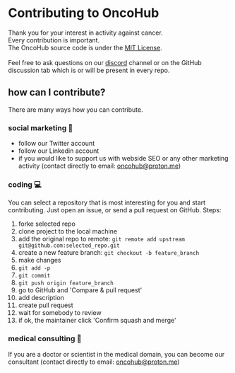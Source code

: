 
# Contributing to OncoHub

Thank you for your interest in activity against cancer.</br>
Every contribution is important.</br>
The OncoHub source code is under the [MIT License](LICENSE).
</br>
</br>
Feel free to ask questions on our <a href="https://discord.gg/wEHXKqXKTA" target="_blank">discord</a> channel or on the GitHub discussion tab which is or will be present in every repo.

## how can I contribute?

There are many ways how you can contribute.

### social marketing 📢
- follow our <a>Twitter</a> account
- follow our <a>Linkedin</a> account
- if you would like to support us with webside SEO or any other marketing activity (contact directly to email: oncohub@proton.me)

### coding 💻

You can select a repository that is most interesting for you and start contributing. Just open an issue, or send a pull request on GitHub.
Steps:
1. forke selected repo
2. clone project to the local machine
3. add the original repo to remote:
`git remote add upstream git@github.com:selected_repo.git`
4. create a new feature branch: 
`git checkout -b feature_branch`
5. make changes
6. `git add -p`
7. `git commit`
8. `git push origin feature_branch`
9. go to GitHub and 'Compare & pull request'
10. add description
11. create pull request
12. wait for somebody to review
13. if ok, the maintainer click 'Confirm squash and merge'

### medical consulting 🥼

If you are a doctor or scientist in the medical domain, you can become our consultant (contact directly to email: oncohub@proton.me)
